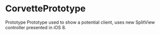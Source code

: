 # CorvettePrototype
Prototype
Prototype used to show a potential client, uses new SplitView controller presented in iOS 8.
